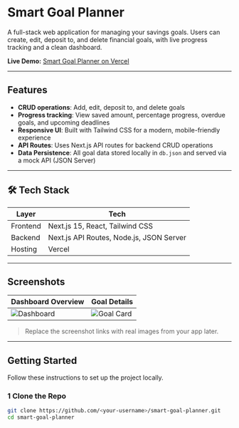 #  Smart Goal Planner

A full-stack web application for managing your savings goals. Users can create, edit, deposit to, and delete financial goals, with live progress tracking and a clean dashboard.

 **Live Demo:** [Smart Goal Planner on Vercel](https://smart-goal-planner-9n7lro2dn-jennifer-nyamburas-projects.vercel.app)

---

##  Features

-  **CRUD operations**: Add, edit, deposit to, and delete goals
- **Progress tracking**: View saved amount, percentage progress, overdue goals, and upcoming deadlines
-  **Responsive UI**: Built with Tailwind CSS for a modern, mobile-friendly experience
-  **API Routes**: Uses Next.js API routes for backend CRUD operations
-  **Data Persistence**: All goal data stored locally in `db.json` and served via a mock API (JSON Server)

---

## 🛠 Tech Stack

| Layer      | Tech                              |
|------------|------------------------------------|
| Frontend   | Next.js 15, React, Tailwind CSS    |
| Backend    | Next.js API Routes, Node.js, JSON Server |
| Hosting    | Vercel                             |

---

## Screenshots

| Dashboard Overview                  | Goal Details                     |
|--------------------------------------|------------------------------------|
| ![Dashboard](https://via.placeholder.com/600x300) | ![Goal Card](https://via.placeholder.com/600x300) |

> Replace the screenshot links with real images from your app later.

---

## Getting Started

Follow these instructions to set up the project locally.

### 1 Clone the Repo
```bash
git clone https://github.com/<your-username>/smart-goal-planner.git
cd smart-goal-planner
